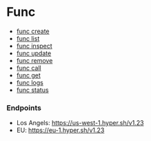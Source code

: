 # Func

- [func create](./create.md)
- [func list](./list.md)
- [func inspect](./inspect.md)
- [func update](./update.md)
- [func remove](./remove.md)
- [func call](./call.md)
- [func get](./get.md)
- [func logs](./logs.md)
- [func status](./status.md)

### Endpoints

- Los Angels: https://us-west-1.hyper.sh/v1.23
- EU: https://eu-1.hyper.sh/v1.23